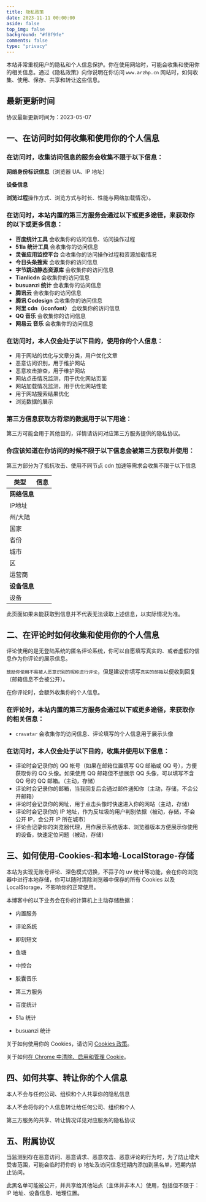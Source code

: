 ```yaml
---
title: 隐私政策
date: 2023-11-11 00:00:00
aside: false
top_img: false
background: "#f8f9fe"
comments: false
type: "privacy"
---
```



本站非常重视用户的隐私和个人信息保护。你在使用网站时，可能会收集和使用你的相关信息。通过《隐私政策》向你说明在你访问 `www.arzhp.cn` 网站时，如何收集、使用、保存、共享和转让这些信息。

## 最新更新时间

协议最新更新时间为：2023-05-07

## 一、在访问时如何收集和使用你的个人信息

### 在访问时，收集访问信息的服务会收集不限于以下信息：

**网络身份标识信息**（浏览器 UA、IP 地址）

**设备信息**

**浏览过程**操作方式、浏览方式与时长、性能与网络加载情况）。

### 在访问时，本站内置的第三方服务会通过以下或更多途径，来获取你的以下或更多信息：

- **百度统计工具** 会收集你的访问信息、访问操作过程
- **51la 统计工具** 会收集你的访问信息
- **灵雀应用监控平台** 会收集你的访问操作过程和资源加载情况
- **今日头条搜索** 会收集你的访问信息
- **字节跳动静态资源库** 会收集你的访问信息
- **Tianlicdn** 会收集你的访问信息
- **busuanzi 统计** 会收集你的访问信息
- **腾讯云** 会收集你的访问信息
- **腾讯 Codesign** 会收集你的访问信息
- **阿里 cdn（iconfont）** 会收集你的访问信息
- **QQ 音乐** 会收集你的访问信息
- **网易云 音乐** 会收集你的访问信息

### 在访问时，本人仅会处于以下目的，使用你的个人信息：

- 用于网站的优化与文章分类，用户优化文章
- 恶意访问识别，用于维护网站
- 恶意攻击排查，用于维护网站
- 网站点击情况监测，用于优化网站页面
- 网站加载情况监测，用于优化网站性能
- 用于网站搜索结果优化
- 浏览数据的展示

### 第三方信息获取方将您的数据用于以下用途：

第三方可能会用于其他目的，详情请访问对应第三方服务提供的隐私协议。

### 你应该知道在你访问的时候不限于以下信息会被第三方获取并使用：

第三方部分为了抵抗攻击、使用不同节点 cdn 加速等需求会收集不限于以下信息

<!-- 在表格中添加 id 以便于通过 JavaScript 获取元素 -->
<table>
    <thead>
    <tr>
        <th>类型</th>
        <th>信息</th>
    </tr>
    </thead>
    <tbody>
    <tr>
        <td colspan="2"><b>网络信息</b></td>
    </tr>
    <tr>
        <td>IP地址</td>
        <td><div id="userAgentIp"></div></td>
    </tr>
    <tr>
        <td>州/大陆</td>
        <td><div id="userAgentState"></div></td>
    </tr>
    <tr>
        <td>国家</td>
        <td><div id="userAgentCountry"></div></td>
    </tr>
    <tr>
        <td>省份</td>
        <td><div id="userAgentProv"></div></td>
    </tr>
    <tr>
        <td>城市</td>
        <td><div id="userAgentCity"></div></td>
    </tr>
    <tr>
        <td>区</td>
        <td><div id="userAgentDistrict"></div></td>
    </tr>
    <tr>
        <td>运营商</td>
        <td><div id="userAgentISP"></div></td>
    </tr>
    <tr>
        <td colspan="2"><b>设备信息</b></td>
    </tr>
    <tr>
        <td>设备</td>
        <td><div id="userAgentDevice"></div></td>
    </tr>
    </tbody>
    </table>
    <!-- 在模板文件中添加 JavaScript 代码 -->
<script>
    (async function() {
    async function getIpInfo() {
        var fetchUrl = "https://api.qjqq.cn/api/Local";
        try {
            var response = await fetch(fetchUrl);
            var json = await response.json();

            var ip = json.ip;
            var continent = json.data.continent;
            var country = json.data.country;
            var prov = json.data.prov;
            var city = json.data.city;
            var district = json.data.district;
            var isp = json.data.isp;

            document.getElementById("userAgentIp").innerHTML = ip;
            document.getElementById("userAgentState").innerHTML = continent;
            document.getElementById("userAgentCountry").innerHTML = country;
            document.getElementById("userAgentProv").innerHTML = prov;
            document.getElementById("userAgentCity").innerHTML = city;
            document.getElementById("userAgentDistrict").innerHTML = district;
            document.getElementById("userAgentISP").innerHTML = isp;

            var uaInfo = navigator.userAgent;
            document.getElementById("userAgentDevice").innerHTML = uaInfo;
        } catch (error) {
            console.error("An error occurred while fetching IP info:", error);
        }
    }

    await getIpInfo();
})();
</script>



此页面如果未能获取到信息并不代表无法读取上述信息，以实际情况为准。

## 二、在评论时如何收集和使用你的个人信息

评论使用的是无登陆系统的匿名评论系统，你可以自愿填写真实的、或者虚假的信息作为你评论的展示信息。

`鼓励你使用不易被人恶意识别的昵称进行评论`，但是建议你填写`真实的邮箱`以便收到回复（邮箱信息不会被公开）。

在你评论时，会额外收集你的个人信息。

### 在评论时，本站内置的第三方服务会通过以下或更多途径，来获取你的相关信息：

- `cravatar` 会收集你的访问信息、评论填写的个人信息用于展示头像

### 在访问时，本人仅会处于以下目的，收集并使用以下信息：

- 评论时会记录你的 QQ 帐号（如果在邮箱位置填写 QQ 邮箱或 QQ 号），方便获取你的 QQ 头像。如果使用 QQ 邮箱但不想展示 QQ 头像，可以填写不含 QQ 号的 QQ 邮箱。（主动，存储）
- 评论时会记录你的邮箱，当我回复后会通过邮件通知你（主动，存储，不会公开邮箱）
- 评论时会记录你的网址，用于点击头像时快速进入你的网站（主动，存储）
- 评论时会记录你的 IP 地址，作为反垃圾的用户判别依据（被动，存储，不会公开 IP，会公开 IP 所在城市）
- 评论会记录你的浏览器代理，用作展示系统版本、浏览器版本方便展示你使用的设备，快速定位问题（被动，存储）

## 三、如何使用-Cookies-和本地-LocalStorage-存储

本站为实现无账号评论、深色模式切换，不蒜子的 uv 统计等功能，会在你的浏览器中进行本地存储，你可以随时清除浏览器中保存的所有 Cookies 以及 LocalStorage，不影响你的正常使用。

本博客中的以下业务会在你的计算机上主动存储数据：


- 内置服务
- 评论系统
- 即刻短文
- 鱼塘
- 中控台
- 胶囊音乐


- 第三方服务
- 百度统计
- 51a 统计
- busuanzi 统计

关于如何使用你的 Cookies，请访问 [Cookies 政策](https://blog.anheyu.com/cookies/)。

关于如何[在 Chrome 中清除、启用和管理 Cookie](https://support.google.com/chrome/answer/95647?co=GENIE.Platform=Desktop&hl=zh-Hans)。

## 四、如何共享、转让你的个人信息

本人不会与任何公司、组织和个人共享你的隐私信息

本人不会将你的个人信息转让给任何公司、组织和个人

第三方服务的共享、转让情况详见对应服务的隐私协议

## 五、附属协议

当监测到存在恶意访问、恶意请求、恶意攻击、恶意评论的行为时，为了防止增大受害范围，可能会临时将你的 ip 地址及访问信息短期内添加到黑名单，短期内禁止访问。

此黑名单可能被公开，并共享给其他站点（主体并非本人）使用，包括但不限于：IP 地址、设备信息、地理位置。
